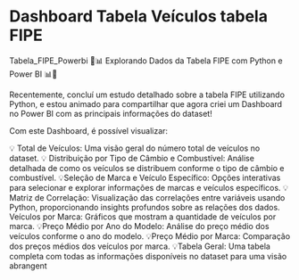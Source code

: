 # Dashboard Tabela Veículos tabela FIPE 
Tabela_FIPE_Powerbi
🚗📊 Explorando Dados da Tabela FIPE com Python e Power BI 📊🚗

Recentemente, concluí um estudo detalhado sobre a tabela FIPE utilizando Python, e estou animado para compartilhar que agora criei um Dashboard no Power BI com as principais informações do dataset!

Com este Dashboard, é possível visualizar:

💡 Total de Veículos: Uma visão geral do número total de veículos no dataset.
💡 Distribuição por Tipo de Câmbio e Combustível: Análise detalhada de como os veículos se distribuem conforme o tipo de câmbio e combustível.
💡Seleção de Marca e Veículo Específico: Opções interativas para selecionar e explorar informações de marcas e veículos específicos.
💡Matriz de Correlação: Visualização das correlações entre variáveis usando Python, proporcionando insights profundos sobre as relações dos dados.
Veículos por Marca: Gráficos que mostram a quantidade de veículos por marca.
💡Preço Médio por Ano do Modelo: Análise do preço médio dos veículos conforme o ano do modelo.
💡Preço Médio por Marca: Comparação dos preços médios dos veículos por marca.
💡Tabela Geral: Uma tabela completa com todas as informações disponíveis no dataset para uma visão abrangent
